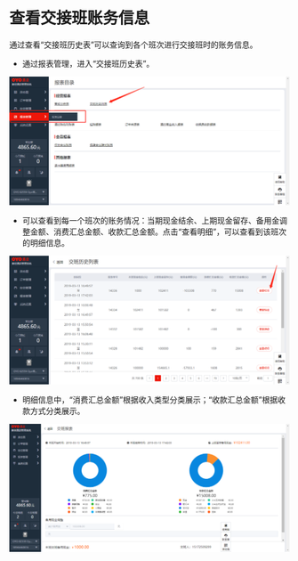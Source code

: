 # 查看交接班账务信息

通过查看“交接班历史表”可以查询到各个班次进行交接班时的账务信息。

* 通过报表管理，进入“交接班历史表”。

![](../../../.gitbook/assets/image%20%28151%29.png)

* 可以查看到每一个班次的账务情况：当期现金结余、上期现金留存、备用金调整金额、消费汇总金额、收款汇总金额。点击“查看明细”，可以查看到该班次的明细信息。

![](../../../.gitbook/assets/image%20%28413%29.png)

* 明细信息中，“消费汇总金额”根据收入类型分类展示；“收款汇总金额”根据收款方式分类展示。

![](../../../.gitbook/assets/image%20%28111%29.png)

